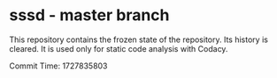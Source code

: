 # sssd - master branch

This repository contains the frozen state of the repository.
Its history is cleared. It is used only for static code
analysis with Codacy.

Commit Time: 1727835803